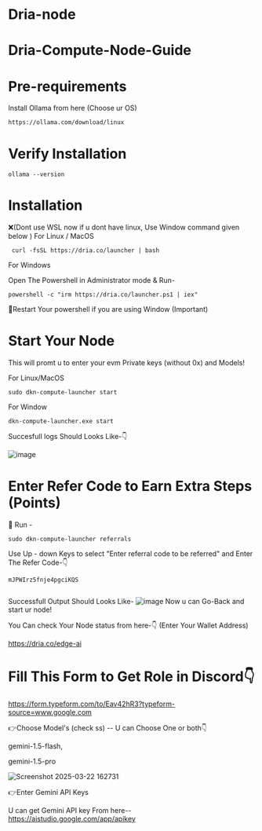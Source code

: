 # Dria-node
#  **Dria-Compute-Node-Guide**

# Pre-requirements

Install Ollama from here (Choose ur OS)

```
https://ollama.com/download/linux
```

# Verify Installation

```
ollama --version
```

# Installation     

❌(Dont use WSL now if u dont have linux, Use Window command given below )
For Linux / MacOS 

```
 curl -fsSL https://dria.co/launcher | bash 
```
For Windows 

Open The Powershell in Administrator mode & Run-

```
powershell -c "irm https://dria.co/launcher.ps1 | iex"
```
🔺Restart Your powershell if you are using Window (Important)

# Start Your Node

This will promt u to enter your evm Private keys (without 0x) and Models!

For Linux/MacOS

```
sudo dkn-compute-launcher start
```
For Window

```
dkn-compute-launcher.exe start
```

Succesfull logs Should Looks Like-👇

![image](https://github.com/user-attachments/assets/6b96a558-416c-4267-ac6e-4e2a3b202e9c)

# Enter Refer Code to Earn Extra Steps (Points)

🙌 Run - 
```
sudo dkn-compute-launcher referrals
``` 

Use Up - down Keys to select "Enter referral code to be referred" and Enter The Refer Code-👇

 ```
 mJPWIrz5fnje4pgciKQS


```

Successfull Output Should Looks Like- ![image](https://github.com/user-attachments/assets/7d75f1c7-178d-4dc0-bc9e-a54f8657fbb9) Now u can Go-Back and start ur node!

You Can check Your Node status from here-👇 (Enter Your Wallet Address)

https://dria.co/edge-ai

# Fill This Form to Get Role in Discord👇

https://form.typeform.com/to/Eav42hR3?typeform-source=www.google.com






👉Choose Model's (check ss)     -- U can Choose One or both👇

gemini-1.5-flash,

gemini-1.5-pro

![Screenshot 2025-03-22 162731](https://github.com/user-attachments/assets/e4717d01-14c1-4ee0-b45e-0d61c58b9b18)

👉Enter Gemini API Keys

U can get Gemini API key From here--  https://aistudio.google.com/app/apikey



